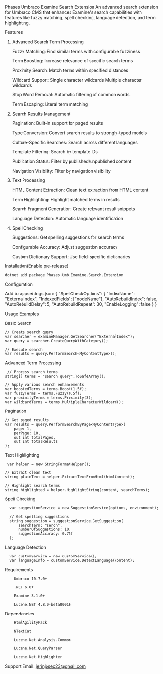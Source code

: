 Phases Umbraco Examine Search Extension
An advanced search extension for Umbraco CMS that enhances Examine's search capabilities with features like fuzzy matching, spell checking, language detection, and term highlighting.

Features
1. Advanced Search Term Processing
   
    Fuzzy Matching: Find similar terms with configurable fuzziness
   
    Term Boosting: Increase relevance of specific search terms
   
    Proximity Search: Match terms within specified distances
   
    Wildcard Support:
      Single character wildcards
      Multiple character wildcards
   
    Stop Word Removal: Automatic filtering of common words
   
    Term Escaping: Literal term matching
   
3. Search Results Management
   
    Pagination: Built-in support for paged results
   
    Type Conversion: Convert search results to strongly-typed models
   
    Culture-Specific Searches: Search across different languages
   
    Template Filtering: Search by template IDs
   
    Publication Status: Filter by published/unpublished content
   
    Navigation Visibility: Filter by navigation visibility
   
5. Text Processing
   
    HTML Content Extraction: Clean text extraction from HTML content
   
    Term Highlighting: Highlight matched terms in results
   
    Search Fragment Generation: Create relevant result snippets
   
    Language Detection: Automatic language identification
   
7. Spell Checking
   
    Suggestions: Get spelling suggestions for search terms
   
    Configurable Accuracy: Adjust suggestion accuracy
   
    Custom Dictionary Support: Use field-specific dictionaries

Installation(Enable pre-release)

    dotnet add package Phases.Umb.Examine.Search.Extension

Configuration

Add to appsettings.json:
    {
      "SpellCheckOptions": {
        "IndexName": "ExternalIndex",
        "IndexedFields": ["nodeName"],
        "AutoRebuildIndex": false,
        "AutoRebuildDelay": 5,
        "AutoRebuildRepeat": 30,
        "EnableLogging": false
      }
    }
    
Usage Examples

Basic Search

    // Create search query
    var searcher = examineManager.GetSearcher("ExternalIndex");
    var query = searcher.CreateQueryWithCategory();
    
    // Execute search
    var results = query.PerformSearch<MyContentType>();
    
Advanced Term Processing

     // Process search terms
    string[] terms = "search query".ToSafeArray();
    
    // Apply various search enhancements
    var boostedTerms = terms.Boost(1.5f);
    var fuzzyTerms = terms.Fuzzy(0.5f);
    var proximityTerms = terms.Proximity(3);
    var wildcardTerms = terms.MultipleCharacterWildcard();

Pagination

    // Get paged results
    var results = query.PerformSearchByPage<MyContentType>(
        page: 1,
        perPage: 10,
        out int totalPages,
        out int totalResults
    );
    
Text Highlighting

     var helper = new StringFormatHelper();

    // Extract clean text
    string plainText = helper.ExtractTextFromHtml(htmlContent);
    
    // Highlight search terms
    string highlighted = helper.HighlightString(content, searchTerms);
    
 Spell Checking
 
      var suggestionService = new SuggestionService(options, environment);
      
      // Get spelling suggestions
      string suggestion = suggestionService.GetSuggestion(
          searchTerm: "serch",
          numberOfSuggestions: 10,
          suggestionAccuracy: 0.75f
      );
      
 Language Detection  
 
      var customService = new CustomService();
      var languageInfo = customService.DetectLanguage(content);
      
Requirements

        Umbraco 10.7.0+
        
        .NET 6.0+
        
        Examine 3.1.0+
        
        Lucene.NET 4.8.0-beta00016
  
Dependencies

        HtmlAgilityPack
        
        NTextCat
        
        Lucene.Net.Analysis.Common
        
        Lucene.Net.QueryParser
        
        Lucene.Net.Highlighter

Support
  Email: jerinjosec23@gmail.com
